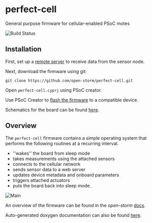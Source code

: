 # perfect-cell

General purpose firmware for cellular-enabled PSoC motes

![Build Status](http://ec2-13-58-145-29.us-east-2.compute.amazonaws.com:8080/job/open-storm/job/perfect-cell/job/development/badge/icon)

## Installation

First, set up a [remote server](https://github.com/open-storm/docs.open-storm.org/wiki/Setting-up-the-server-environment) to receive data from the sensor node.

Next, download the firmware using git:

```
git clone https://github.com/open-storm/perfect-cell.git
```

Open `perfect-cell.cyprj` using PSoC creator.

Use PSoC Creator to [flash the firmware](https://github.com/open-storm/docs.open-storm.org/wiki/Using-PSoC-Creator) to a compatible device.

Schematics for the board can be found [here](https://github.com/open-storm/open-storm-hardware).

## Overview

The `perfect-cell` firmware contains a simple operating system that performs the following routines at a recurring interval.

* ''wakes'' the board from sleep mode
* takes measurements using the attached sensors
* connects to the cellular network
* sends sensor data to a web server
* updates device metadata and onboard parameters
* triggers attached actuators
* puts the board back into sleep mode.

![Main](https://s3.us-east-2.amazonaws.com/mdbartos-img/open-storm/main_diagram.svg)

An overview of the firmware can be found in the _open-storm_ [docs](https://github.com/open-storm/docs.open-storm.org/wiki/Firmware).

Auto-generated doxygen documentation can also be found [here](http://open-docs.s3-website-us-west-2.amazonaws.com).
